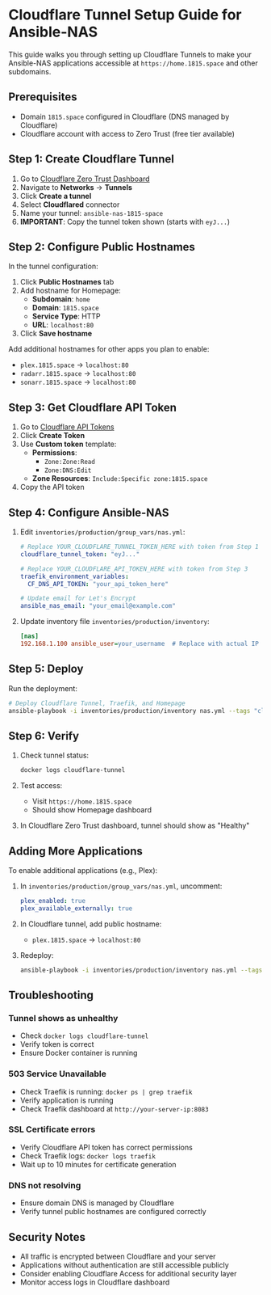# Cloudflare Tunnel Setup Guide for Ansible-NAS

This guide walks you through setting up Cloudflare Tunnels to make your Ansible-NAS applications accessible at `https://home.1815.space` and other subdomains.

## Prerequisites

- Domain `1815.space` configured in Cloudflare (DNS managed by Cloudflare)
- Cloudflare account with access to Zero Trust (free tier available)

## Step 1: Create Cloudflare Tunnel

1. Go to [Cloudflare Zero Trust Dashboard](https://one.dash.cloudflare.com/)
2. Navigate to **Networks** → **Tunnels**
3. Click **Create a tunnel**
4. Select **Cloudflared** connector
5. Name your tunnel: `ansible-nas-1815-space`
6. **IMPORTANT**: Copy the tunnel token shown (starts with `eyJ...`)

## Step 2: Configure Public Hostnames

In the tunnel configuration:

1. Click **Public Hostnames** tab
2. Add hostname for Homepage:
   - **Subdomain**: `home`
   - **Domain**: `1815.space`
   - **Service Type**: HTTP
   - **URL**: `localhost:80`
3. Click **Save hostname**

Add additional hostnames for other apps you plan to enable:
- `plex.1815.space` → `localhost:80`
- `radarr.1815.space` → `localhost:80`
- `sonarr.1815.space` → `localhost:80`

## Step 3: Get Cloudflare API Token

1. Go to [Cloudflare API Tokens](https://dash.cloudflare.com/profile/api-tokens)
2. Click **Create Token**
3. Use **Custom token** template:
   - **Permissions**: 
     - `Zone:Zone:Read`
     - `Zone:DNS:Edit`
   - **Zone Resources**: `Include:Specific zone:1815.space`
4. Copy the API token

## Step 4: Configure Ansible-NAS

1. Edit `inventories/production/group_vars/nas.yml`:
   ```yaml
   # Replace YOUR_CLOUDFLARE_TUNNEL_TOKEN_HERE with token from Step 1
   cloudflare_tunnel_token: "eyJ..."
   
   # Replace YOUR_CLOUDFLARE_API_TOKEN_HERE with token from Step 3
   traefik_environment_variables:
     CF_DNS_API_TOKEN: "your_api_token_here"
   
   # Update email for Let's Encrypt
   ansible_nas_email: "your_email@example.com"
   ```

2. Update inventory file `inventories/production/inventory`:
   ```ini
   [nas]
   192.168.1.100 ansible_user=your_username  # Replace with actual IP and username
   ```

## Step 5: Deploy

Run the deployment:

```bash
# Deploy Cloudflare Tunnel, Traefik, and Homepage
ansible-playbook -i inventories/production/inventory nas.yml --tags "cloudflare_tunnel,traefik,homepage"
```

## Step 6: Verify

1. Check tunnel status:
   ```bash
   docker logs cloudflare-tunnel
   ```

2. Test access:
   - Visit `https://home.1815.space`
   - Should show Homepage dashboard

3. In Cloudflare Zero Trust dashboard, tunnel should show as "Healthy"

## Adding More Applications

To enable additional applications (e.g., Plex):

1. In `inventories/production/group_vars/nas.yml`, uncomment:
   ```yaml
   plex_enabled: true
   plex_available_externally: true
   ```

2. In Cloudflare tunnel, add public hostname:
   - `plex.1815.space` → `localhost:80`

3. Redeploy:
   ```bash
   ansible-playbook -i inventories/production/inventory nas.yml --tags "plex"
   ```

## Troubleshooting

### Tunnel shows as unhealthy
- Check `docker logs cloudflare-tunnel`
- Verify token is correct
- Ensure Docker container is running

### 503 Service Unavailable
- Check Traefik is running: `docker ps | grep traefik`
- Verify application is running
- Check Traefik dashboard at `http://your-server-ip:8083`

### SSL Certificate errors
- Verify Cloudflare API token has correct permissions
- Check Traefik logs: `docker logs traefik`
- Wait up to 10 minutes for certificate generation

### DNS not resolving
- Ensure domain DNS is managed by Cloudflare
- Verify tunnel public hostnames are configured correctly

## Security Notes

- All traffic is encrypted between Cloudflare and your server
- Applications without authentication are still accessible publicly
- Consider enabling Cloudflare Access for additional security layer
- Monitor access logs in Cloudflare dashboard